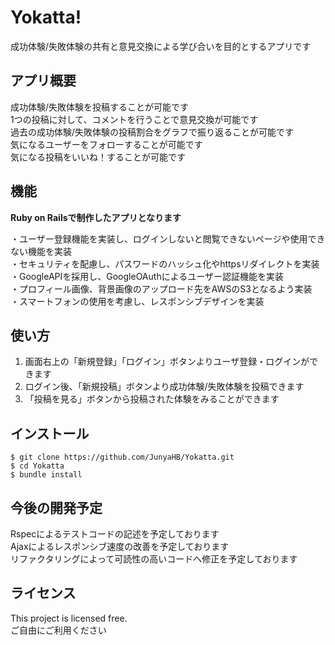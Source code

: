 # Yokatta!
 
成功体験/失敗体験の共有と意見交換による学び合いを目的とするアプリです
 
## アプリ概要
 
成功体験/失敗体験を投稿することが可能です<br>
1つの投稿に対して、コメントを行うことで意見交換が可能です<br>
過去の成功体験/失敗体験の投稿割合をグラフで振り返ることが可能です<br>
気になるユーザーをフォローすることが可能です<br>
気になる投稿をいいね！することが可能です<br>
  
## 機能

**Ruby on Railsで制作したアプリとなります**

・ユーザー登録機能を実装し、ログインしないと閲覧できないページや使用できない機能を実装<br>
・セキュリティを配慮し、パスワードのハッシュ化やhttpsリダイレクトを実装<br>
・GoogleAPIを採用し、GoogleOAuthによるユーザー認証機能を実装<br>
・プロフィール画像、背景画像のアップロード先をAWSのS3となるよう実装<br>
・スマートフォンの使用を考慮し、レスポンシブデザインを実装<br>
 
## 使い方
 
1. 画面右上の「新規登録」「ログイン」ボタンよりユーザ登録・ログインができます<br>
2. ログイン後、「新規投稿」ボタンより成功体験/失敗体験を投稿できます<br>
3. 「投稿を見る」ボタンから投稿された体験をみることができます<br>
 
## インストール
 
```
$ git clone https://github.com/JunyaHB/Yokatta.git
$ cd Yokatta
$ bundle install
```
 
## 今後の開発予定
 
Rspecによるテストコードの記述を予定しております<br>
Ajaxによるレスポンシブ速度の改善を予定しております<br>
リファクタリングによって可読性の高いコードへ修正を予定しております<br>
  
## ライセンス

This project is licensed free.  
ご自由にご利用ください
